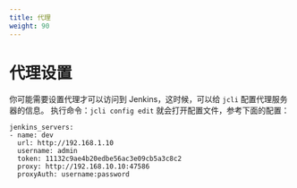 ```yaml
---
title: 代理
weight: 90
---
```


# 代理设置

你可能需要设置代理才可以访问到 Jenkins，这时候，可以给 `jcli` 配置代理服务器的信息。 执行命令：`jcli config edit` 就会打开配置文件，参考下面的配置：

```text
jenkins_servers:
- name: dev
  url: http://192.168.1.10
  username: admin
  token: 11132c9ae4b20edbe56ac3e09cb5a3c8c2
  proxy: http://192.168.10.10:47586
  proxyAuth: username:password
```

